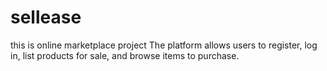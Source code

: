 # sellease
this is online marketplace project
The platform allows users to register, log in, list products for sale, and browse items to purchase.
